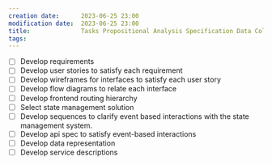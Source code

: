 ```yaml
---
creation date:		2023-06-25 23:00
modification date:	2023-06-25 23:00
title: 				Tasks Propositional Analysis Specification Data Collection
tags:
---
```

- [ ] Develop requirements
- [ ] Develop user stories to satisfy each requirement
- [ ] Develop wireframes for interfaces to satisfy each user story
- [ ] Develop flow diagrams to relate each interface
- [ ] Develop frontend routing hierarchy
- [ ] Select state management solution
- [ ] Develop sequences to clarify event based interactions with the state management system.
- [ ] Develop api spec to satisfy event-based interactions
- [ ] Develop data representation
- [ ] Develop service descriptions